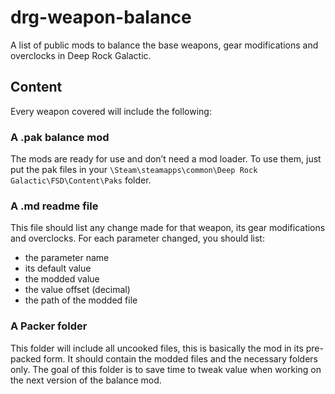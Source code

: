 # drg-weapon-balance
A list of public mods to balance the base weapons, gear modifications and overclocks in Deep Rock Galactic.

## Content
Every weapon covered will include the following:

### A .pak balance mod
The mods are ready for use and don’t need a mod loader. To use them, just put the pak files in your ```\Steam\steamapps\common\Deep Rock Galactic\FSD\Content\Paks``` folder.

### A .md readme file
This file should list any change made for that weapon, its gear modifications and overclocks.
For each parameter changed, you should list:
* the parameter name
* its default value
* the modded value
* the value offset (decimal)
* the path of the modded file

### A Packer folder
This folder will include all uncooked files, this is basically the mod in its pre-packed form. It should contain the modded files and the necessary folders only. The goal of this folder is to save time to tweak value when working on the next version of the balance mod.
